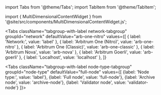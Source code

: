 import Tabs from '@theme/Tabs';
import TabItem from '@theme/TabItem';

import { MultiDimensionalContentWidget } from '@site/src/components/MultiDimensionalContentWidget.js';

<MultiDimensionalContentWidget />

<!-- todo: end the annoyance of this file not being clearly tightly coupled to the MultiDimensionalContentWidget.js file that lives somewhere else; probably move this file next to that other file -->

<div className='dynamic-content-tabs'>
  <Tabs className="tabgroup-with-label os-tabgroup" groupId="os" defaultValue="others" values={[
    {label: 'Operating system:', value: 'label'},
    {label: 'Linux, MacOS, Arm64', value: 'others'},
    {label: 'Windows', value: 'win'}
  ]}>
    <TabItem className="unclickable-element" value="label"></TabItem>
    <TabItem value="others"></TabItem>
    <TabItem value="win"></TabItem>
  </Tabs>

<Tabs
  className="tabgroup-with-label network-tabgroup"
  groupId="network"
  defaultValue="arb-one-nitro"
  values={[
    { label: 'Network:', value: 'label' },
    { label: 'Arbitrum One (Nitro)', value: 'arb-one-nitro' },
    { label: 'Arbitrum One (Classic)', value: 'arb-one-classic' },
    { label: 'Arbitrum Nova', value: 'arb-nova' },
    { label: 'Arbitrum Goerli', value: 'arb-goerli' },
    { label: 'Localhost', value: 'localhost' },
  ]}
>
  <TabItem className="unclickable-element" value="label"></TabItem>
  <TabItem value="arb-one-nitro"></TabItem>
  <TabItem value="arb-one-classic"></TabItem>
  <TabItem value="arb-nova"></TabItem>
  <TabItem value="arb-goerli"></TabItem>
  <TabItem value="localhost"></TabItem>
</Tabs>

  <Tabs className="tabgroup-with-label node-type-tabgroup" groupId="node-type" defaultValue="full-node" values={[
        {label: 'Node type:', value: 'label'},
        {label: 'Full node', value: 'full-node'},
        {label: 'Archive node', value: 'archive-node'},
        {label: 'Validator node', value: 'validator-node'}
    ]}>
    <TabItem className="unclickable-element" value="label"></TabItem>
    <TabItem value="full-node"></TabItem>
    <TabItem value="archive-node"></TabItem>
    <TabItem value="validator-node"></TabItem>
  </Tabs>
</div>
